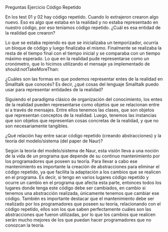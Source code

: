 Preguntas Ejercicio Código Repetido


En los test 01 y 02 hay código repetido. Cuando lo extrajeron crearon algo nuevo. Eso es algo que estaba en la realidad y no estaba representado en nuestro código, por eso teníamos código repetido. ¿Cuál es esa entidad de la realidad que crearon?

Lo que se estaba repiendo es que se inicializaba un temporizador, ocurría un bloque de código y luego finalizaba el mismo. Finalmente se realizaba la resta de el tiempo final con el tiempo inicial y se comparaba con un tiempo máximo esperado. Lo que en la realidad pude representarse como un cronómetro, que lo hicimos utilizando el mensaje ya implementado de should:notTakeMoreThan:


¿Cuáles son las formas en que podemos representar entes de la realidad en Smalltalk que conocés? Es decir, ¿qué cosas del lenguaje Smalltalk puedo usar para representar entidades de la realidad?

Siguiendo el paradigma clásico de organización del conocimiento, los entes de la realidad pueden representarse como objetos que se relacionan entre sí a través de mensajes. Entre ellos tenemos las clases, que son objetos que representan conceptos de la realidad. Luego, tenemos las instancias que son objetos que representan cosas concretas de la realidad, y que no son necesariamente tangibles.


¿Qué relación hay entre sacar código repetido (creando abstracciones) y la teoría del modelo/sistema (del paper de Naur)?

Según la teoría del modelo/sistema de Naur, esta visión lleva a una noción de la vida de un programa que depende de su continuo mantenimiento por los programadores que poseen su teoría. Para llevar a cabo ese mantenimiento es importante la creación de abstracciones para eliminar el código repetido, ya que facilita la adaptación a los cambios que se realicen en el programa. Es decir, si tengo en varios lugares código repetido y ocurre un cambio en el programa que afecta esta parte, entonces todos los lugares donde tenga este código debe ser cambiados, en cambio si tenemos una abstracción realizada, únicamente tenemos que cambiar ese código.
También es importante destacar que el mantenimiento debe ser realizado por los programadores que poseen su teoría, relacionando con el código repetido, ellos son los que saben perfectamente cuáles son las abstracciones que fueron utilizadas, por lo que los cambios que realicen serán mucho mejores de los que puedan hacer programadores que no conozcan la teoría.
